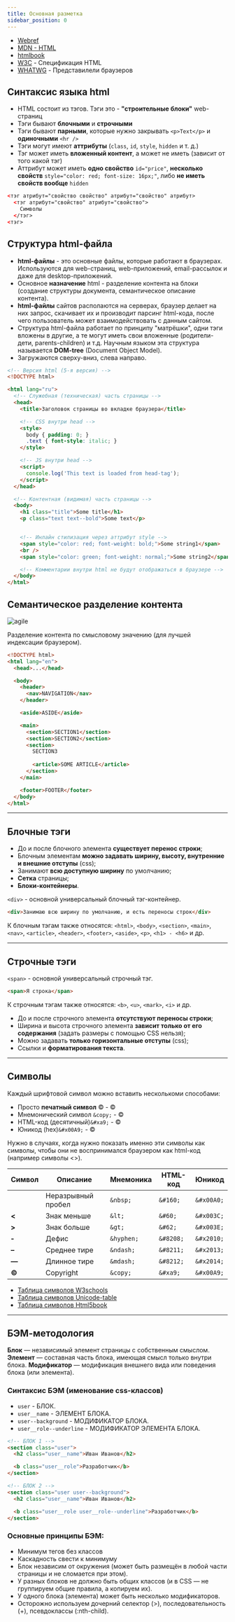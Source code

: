```yaml
---
title: Основная разметка
sidebar_position: 0
---
```


- [Webref](https://webref.ru/html)
- [MDN - HTML](https://developer.mozilla.org/ru/docs/Web/HTML)
- [htmlbook](http://htmlbook.ru/html/)
- [W3C](https://www.w3.org/) - Спецификация HTML
- [WHATWG](https://whatwg.org/) - Представилели браузеров


## Синтаксис языка html 

- HTML состоит из тэгов. Тэги это - **"строительные блоки"** web-страниц
- Тэги бывают **блочными** и **строчными**
- Тэги бывают **парными**, которые нужно закрывать ```<p>Text</p>``` и **одиночными** ```<hr />```
- Тэги могут имеют **аттрибуты** (```class```, ```id```, ```style```, ```hidden``` и т. д.)
- Тэг может иметь **вложенный контент**, а может не иметь (зависит от того какой тэг)
- Аттрибут может иметь **одно свойство** ```id="price"```, **несколько свойств** ```style="color: red; font-size: 16px;"```, либо **не иметь свойств вообще** ```hidden```

```html
<тэг атрибут="свойство свойство" атрибут="свойство" атрибут>
  <тэг атрибут="свойство" атрибут="свойство">
    Символы
  </тэг>
<тэг>
```

## Структура html-файла

- **html-файлы** - это основные файлы, которые работают в браузерах. Используются для web-страниц, web-приложений, email-рассылок и даже для desktop-приложений.
- Основное **назначение** html - разделение контента на блоки (создание структуры документа, семантическое описание контента).
- **html-файлы** сайтов располаются на серверах, браузер делает на них запроc, скачивает их и производит парсинг html-кода, после чего пользователь может взаимодействовать с данным сайтом.
- Структура html-файла работает по принципу "матрёшки", одни тэги вложены в другие, а те могут иметь свои вложенные (родители-дети, parents-children) и т.д. Научным языком эта структура называется **DOM-tree** (Document Object Model).
- Загружаются сверху-вниз, слева направо.


```html title="index.html"
<!-- Версия html (5-я версия) -->
<!DOCTYPE html>

<html lang="ru">
  <!-- Служебная (техническая) часть страницы -->
  <head>
    <title>Заголовок страницы во вкладке браузера</title>

    <!-- CSS внутри head -->
    <style>
      body { padding: 0; }
      .text { font-style: italic; }
    </style>

    <!-- JS внутри head -->
    <script>
      console.log('This text is loaded from head-tag');
    </script>
  </head>

  <!-- Контентная (видимая) часть страницы -->
  <body>
    <h1 class="title">Some title</h1>
    <p class="text text--bold">Some text</p>


    <!-- Инлайн стилизация через аттрибут style -->
    <span style="color: red; font-weight: bold;">Some string1</span>
    <br />
    <span style="color: green; font-weight: normal;">Some string2</span>

    <!-- Комментарии внутри html не будут отображаться в браузере -->
  </body>
</html>
```


## Семантическое разделение контента

![agile](/img/html/semantic.png)

Разделение контента по смысловому значению (для лучшей индексации браузером).

```html
<!DOCTYPE html>
<html lang="en">
  <head>...</head>

  <body>
    <header>
      <nav>NAVIGATION</nav>
    </header>

    <aside>ASIDE</aside>

    <main>
      <section>SECTION1</section>
      <section>SECTION2</section>
      <section>
        SECTION3
 
        <article>SOME ARTICLE</article>
      </section>
    </main>

    <footer>FOOTER</footer>
  </body>
</html>
```

***

## Блочные тэги

* До и после блочного элемента **существует перенос строки**;
* Блочным элементам **можно задавать ширину, высоту, внутренние и внешние отступы** (css);
* Занимают **всю доступную ширину** по умолчанию;
* **Cетка** страницы;
* **Блоки-контейнеры**.


```<div>``` - основной универсальный блочный тэг-контейнер.

```html
<div>Занимаю всю ширину по умолчанию, и есть переносы строк</div>
```

К блочным тэгам также относятся: ```<html>```, ```<body>```, ```<section>```, ```<main>```, ```<nav>```, ```<article>```, ```<header>```, ```<footer>```, ```<aside>```, ```<p>```, ```<h1> - <h6>``` и др.

***

## Строчные тэги

```<span>``` - основной универсальный строчный тэг.

```html
<span>Я строка</span>
```

К строчным тэгам также относятся: ```<b>```, ```<u>```, ```<mark>```, ```<i>``` и др.

* До и после строчного элемента **отсутствуют переносы строки**;
* Ширина и высота строчного элемента **зависит только от его содержания** (задать размеры с помощью CSS нельзя);
* Можно задавать **только горизонтальные отступы** (css);
* Cсылки и **форматирования текста**.

***

## Символы

Каждый шрифтовой символ можно вставить несколькоми способами:

- Просто **печатный символ** © - ©
- Мнемонический символ ```&copy;``` - &copy;
- HTML-код (десятичный)```&#xa9;``` - &#xa9;
- Юникод (hex)```&#x00A9;``` - <span>&#x00A9;</span>

Нужно в случаях, когда нужно показать именно эти символы как символы, чтобы они не воспринимался браузером как html-код (например символы &lt;&gt;).

|Символ|Описание|Мнемоника|HTML-код|Юникод|
|---|---|---|---|---|
||Неразрывный пробел|```&nbsp;```|```&#160;```|```&#x00A0;```|
|**<**|Знак меньше|```&lt;```|```&#60;```|```&#x003C;```|
|**>**|Знак больше|```&gt;```|```&#62;```|```&#x003E;```|
|**‐**|Дефис|```&hyphen;```|```&#8208;```|```&#x2010;```|
|**–**|Среднее тире|```&ndash;```|```&#8211;```|```&#x2013;```|
|**—**|Длинное тире|```&mdash;```|```&#8212;```|```&#x2014;```|
|**©**|Copyright|```&copy;```|```&#xa9;```|```&#x00A9;```|

* [Таблица символов W3schools](https://www.w3schools.com/charsets/ref_utf_symbols.asp)
* [Таблица символов Unicode-table](https://unicode-table.com/ru/html-entities/)
* [Таблица символов Html5book](https://html5book.ru/specsimvoly-html)

***

## БЭМ-методология

**Блок** — независимый элемент страницы с собственным смыслом.
**Элемент** — составная часть блока, имеющая смысл только внутри блока.
**Модификатор** — модификация внешнего вида или поведения блока (или элемента).

### Синтаксис БЭМ (именование css-классов)

* ```user``` - БЛОК.
* ```user__name``` - ЭЛЕМЕНТ БЛОКА.
* ```user--background``` - МОДИФИКАТОР БЛОКА.
* ```user__role--underline``` - МОДИФИКАТОР ЭЛЕМЕНТА БЛОКА.

```html
<!-- БЛОК 1 -->
<section class="user">
  <h2 class="user__name">Иван Иванов</h2>

  <b class="user__role">Разработчик</b>
</section>

<!-- БЛОК 2 -->
<section class="user user--background">
  <h2 class="user__name">Иван Иванов</h2>

  <b class="user__role user__role--underline">Разработчик</b>
</section>
```

### Основные принципы БЭМ:

* Минимум тегов без классов
* Каскадность свести к минимуму
* Блок независим от окружения (может быть размещён в любой части страницы и не сломается при этом).
* У разных блоков не должно быть общих классов (и в CSS — не группируем общие правила, а копируем их).
* У одного блока (элемента) может быть несколько модификаторов.
* Осторожно используем дочерний селектор (>), последовательность (+), псевдоклассы (:nth-child).